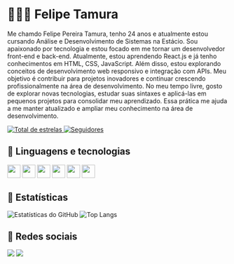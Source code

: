 # 🧑🏻‍💻 Felipe Tamura

Me chamdo Felipe Pereira Tamura, tenho 24 anos e atualmente estou cursando Análise e Desenvolvimento de Sistemas na Estácio. Sou apaixonado por tecnologia e estou focado em me tornar um desenvolvedor front-end e back-end.
Atualmente, estou aprendendo React.js e já tenho conhecimentos em HTML, CSS, JavaScript. Além disso, estou explorando conceitos de desenvolvimento web responsivo e integração com APIs.
Meu objetivo é contribuir para projetos inovadores e continuar crescendo profissionalmente na área de desenvolvimento.
No meu tempo livre, gosto de explorar novas tecnologias, estudar suas sintaxes e aplicá-las em pequenos projetos para consolidar meu aprendizado. Essa prática me ajuda a me manter atualizado e ampliar meu conhecimento na área de desenvolvimento.

<a href="https://github.com/Felipe-Tamura?tab=repositories&sort=stargazers">
    <img 
        alt="Total de estrelas" 
        title="Total de estrelas GitHub" 
        src="https://custom-icon-badges.demolab.com/github/stars/Felipe-Tamura?color=55960c&style=for-the-badge&labelColor=488207&logo=star&label=estrelas"
    />
</a>
<a href="https://github.com/Felipe-Tamura?tab=followers">
    <img 
        alt="Seguidores" 
        title="Me siga no GitHub" 
        src="https://custom-icon-badges.demolab.com/github/followers/Felipe-Tamura?color=236ad3&labelColor=1155ba&style=for-the-badge&logo=github&label=Seguidores&logoColor=white"
    />
</a>

## 💭 Linguagens e tecnologias
<div>
  <img height="30em" src="https://cdn.jsdelivr.net/gh/devicons/devicon@latest/icons/html5/html5-original.svg" />
  <img height="30em" src="https://cdn.jsdelivr.net/gh/devicons/devicon@latest/icons/css3/css3-original.svg" />
  <img height="30em" src="https://cdn.jsdelivr.net/gh/devicons/devicon@latest/icons/javascript/javascript-original.svg" />
  <img height="30em" src="https://cdn.jsdelivr.net/gh/devicons/devicon@latest/icons/python/python-original.svg" />
  <img height="30em" src="https://cdn.jsdelivr.net/gh/devicons/devicon@latest/icons/visualbasic/visualbasic-original.svg" />
  <img height="30em" src="https://cdn.jsdelivr.net/gh/devicons/devicon@latest/icons/react/react-original.svg" />
</div>

## 💭 Estatísticas
![Estatísticas do GitHub](https://github-readme-stats.vercel.app/api?username=Felipe-Tamura&show_icons=true&theme=tokyonight)
![Top Langs](https://github-readme-stats.vercel.app/api/top-langs/?username=Felipe-Tamura&layout=compact&theme=tokyonight)

## 💭 Redes sociais
<div>
  <a href="https://www.linkedin.com/in/felipe-tamura-b35373215/" target="_blank"><img src="https://img.shields.io/badge/LinkedIn-0077B5?style=for-the-badge&logo=linkedin&logoColor=white" /></a>
  <a href="mailto:felipe.tamurang@gmail.com?subject=Contato%20via%20Github" target="_blank"><img src="https://img.shields.io/badge/Gmail-D14836?style=for-the-badge&logo=gmail&logoColor=white" /></a>
</div>

<!--
![Python](https://img.shields.io/badge/Python-3776AB?style=for-the-badge&logo=python&logoColor=white)
![JavaScript](https://img.shields.io/badge/JavaScript-F7DF1E?style=for-the-badge&logo=javascript&logoColor=black)

![Visitas ao Perfil](https://komarev.com/ghpvc/?username=seu-usuario&color=blue&style=flat-square)

<details>
  <summary>📚 Projetos</summary>
  <p>Aqui estão alguns dos meus projetos:</p>
  <ul>
    <li><a href="https://github.com/seu-usuario/projeto1">Projeto 1</a></li>
    <li><a href="https://github.com/seu-usuario/projeto2">Projeto 2</a></li>
  </ul>
</details>
-->
